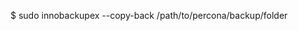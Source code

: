 <!-- post: database-backups_note -->


$ sudo innobackupex --copy-back /path/to/percona/backup/folder
